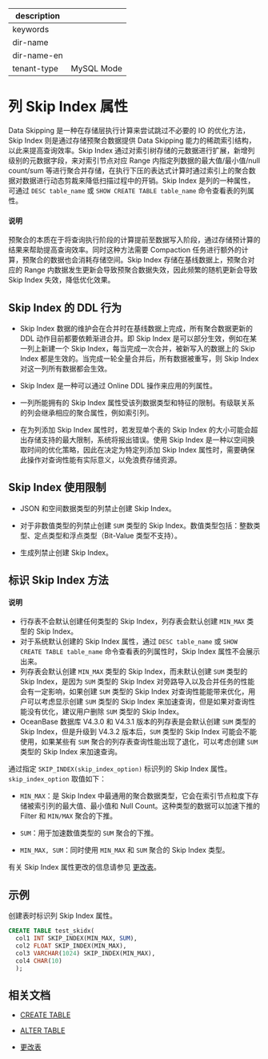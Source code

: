 |description||
|---|---|
|keywords||
|dir-name||
|dir-name-en||
|tenant-type|MySQL Mode|

# 列 Skip Index 属性

Data Skipping 是一种在存储层执行计算来尝试跳过不必要的 IO 的优化方法，Skip Index 则是通过存储预聚合数据提供 Data Skipping 能力的稀疏索引结构，以此来提高查询效率。Skip Index 通过对索引树存储的元数据进行扩展，新增列级别的元数据字段，来对索引节点对应 Range 内指定列数据的最大值/最小值/null count/sum 等进行聚合并存储，在执行下压的表达式计算时通过索引上的聚合数据对数据进行动态剪裁来降低扫描过程中的开销。Skip Index 是列的一种属性，可通过 `DESC table_name` 或 `SHOW CREATE TABLE table_name` 命令查看表的列属性。

<main id="notice" type='explain'>
  <h4>说明</h4>
  <p>预聚合的本质在于将查询执行阶段的计算提前至数据写入阶段，通过存储预计算的结果来帮助提高查询效率。同时这种方法需要 Compaction 任务进行额外的计算，预聚合的数据也会消耗存储空间。Skip Index 存储在基线数据上，预聚合对应的 Range 内数据发生更新会导致预聚合数据失效，因此频繁的随机更新会导致 Skip Index 失效，降低优化效果。</p>
</main>

## Skip Index 的 DDL 行为

* Skip Index 数据的维护会在合并时在基线数据上完成，所有聚合数据更新的 DDL 动作目前都要依赖渐进合并。即 Skip Index 是可以部分生效，例如在某一列上新建一个 Skip Index，每当完成一次合并，被新写入的数据上的 Skip Index 都是生效的。当完成一轮全量合并后，所有数据被重写，则 Skip Index 对这一列所有数据都会生效。

* Skip Index 是一种可以通过 Online DDL 操作来应用的列属性。

* 一列所能拥有的 Skip Index 属性受该列数据类型和特征的限制。有级联关系的列会继承相应的聚合属性，例如索引列。

* 在为列添加 Skip Index 属性时，若发现单个表的 Skip Index 的大小可能会超出存储支持的最大限制，系统将报出错误。使用 Skip Index 是一种以空间换取时间的优化策略，因此在决定为特定列添加 Skip Index 属性时，需要确保此操作对查询性能有实际意义，以免浪费存储资源。

## Skip Index 使用限制

* JSON 和空间数据类型的列禁止创建 Skip Index。

* 对于非数值类型的列禁止创建 `SUM` 类型的 Skip Index。数值类型包括：整数类型、定点类型和浮点类型（Bit-Value 类型不支持）。

* 生成列禁止创建 Skip Index。

## 标识 Skip Index 方法

<main id="notice" type='explain'>
  <h4>说明</h4>
  <p><ul><li>行存表不会默认创建任何类型的 Skip Index，列存表会默认创建 <code>MIN_MAX</code> 类型的 Skip Index。
  </li><li>对于系统默认创建的 Skip Index 属性，通过 <code>DESC table_name</code> 或 <code>SHOW CREATE TABLE table_name</code> 命令查看表的列属性时，Skip Index 属性不会展示出来。
  </li><li>列存表会默认创建 <code>MIN_MAX</code> 类型的 Skip Index，而未默认创建 <code>SUM</code> 类型的 Skip Index，是因为 <code>SUM</code> 类型的 Skip Index 对旁路导入以及合并任务的性能会有一定影响，如果创建 <code>SUM</code> 类型的 Skip Index 对查询性能能带来优化，用户可以考虑显示创建 <code>SUM</code> 类型的 Skip Index 来加速查询，但是如果对查询性能没有优化，建议用户删除 <code>SUM</code> 类型的 Skip Index。
  </li><li>OceanBase 数据库 V4.3.0 和 V4.3.1 版本的列存表是会默认创建 <code>SUM</code> 类型的 Skip Index，但是升级到 V4.3.2 版本后，<code>SUM</code> 类型的 Skip Index 可能会不能使用，如果某些有 <code>SUM</code> 聚合的列存表查询性能出现了退化，可以考虑创建 <code>SUM</code> 类型的 Skip Index 来加速查询。</li></ul></p>
</main>

通过指定 `SKIP_INDEX(skip_index_option)` 标识列的 Skip Index 属性。`skip_index_option` 取值如下：

* `MIN_MAX`：是 Skip Index 中最通用的聚合数据类型，它会在索引节点粒度下存储被索引列的最大值、最小值和 Null Count。这种类型的数据可以加速下推的 Filter 和 `MIN/MAX` 聚合的下推。

* `SUM`：用于加速数值类型的 `SUM` 聚合的下推。

* `MIN_MAX, SUM`：同时使用 `MIN_MAX` 和 `SUM` 聚合的 Skip Index 类型。

有关 Skip Index 属性更改的信息请参见 [更改表](600.change-table-of-mysql-mode.md)。

## 示例

创建表时标识列 Skip Index 属性。

```sql
CREATE TABLE test_skidx(
  col1 INT SKIP_INDEX(MIN_MAX, SUM), 
  col2 FLOAT SKIP_INDEX(MIN_MAX), 
  col3 VARCHAR(1024) SKIP_INDEX(MIN_MAX),
  col4 CHAR(10)
  );
```

## 相关文档

* [CREATE TABLE](../../../500.sql-reference/100.sql-syntax/200.common-tenant-of-mysql-mode/600.sql-statement-of-mysql-mode/2600.create-table-of-mysql-mode.md)

* [ALTER TABLE](../../../500.sql-reference/100.sql-syntax/200.common-tenant-of-mysql-mode/600.sql-statement-of-mysql-mode/1600.alter-table-of-mysql-mode.md)

* [更改表](600.change-table-of-mysql-mode.md)
